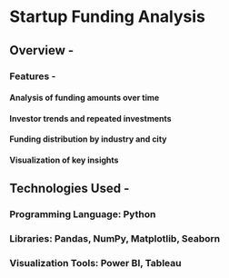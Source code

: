 <h1>Startup Funding Analysis</h1>

<h2>Overview - </h2>


<h3>Features - </h3>

<h4>Analysis of funding amounts over time</h4>
<h4>Investor trends and repeated investments</h4>
<h4>Funding distribution by industry and city</h4>
<h4>Visualization of key insights</h4>
    

<h2>Technologies Used - </h2>

<h3>Programming Language: Python</h3>
<h3>Libraries: Pandas, NumPy, Matplotlib, Seaborn</h3>
<h3>Visualization Tools: Power BI, Tableau</h3>

